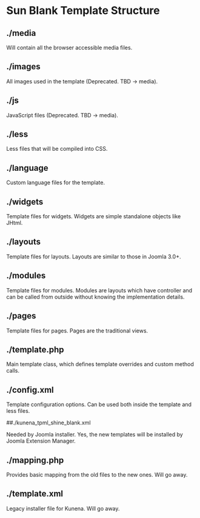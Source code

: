 # Sun Blank Template Structure

## ./media

Will contain all the browser accessible media files.

## ./images

All images used in the template (Deprecated. TBD -> media).

## ./js

JavaScript files (Deprecated. TBD -> media).

## ./less

Less files that will be compiled into CSS.

## ./language

Custom language files for the template.

## ./widgets

Template files for widgets. Widgets are simple standalone objects like JHtml.

## ./layouts

Template files for layouts. Layouts are similar to those in Joomla 3.0+.

## ./modules

Template files for modules. Modules are layouts which have controller and can be called from outside without knowing
the implementation details.

## ./pages

Template files for pages. Pages are the traditional views.

## ./template.php

Main template class, which defines template overrides and custom method calls.

## ./config.xml

Template configuration options. Can be used both inside the template and less files.

##./kunena_tpml_shine_blank.xml

Needed by Joomla installer. Yes, the new templates will be installed by Joomla Extension Manager.

## ./mapping.php

Provides basic mapping from the old files to the new ones. Will go away.

## ./template.xml

Legacy installer file for Kunena. Will go away.
